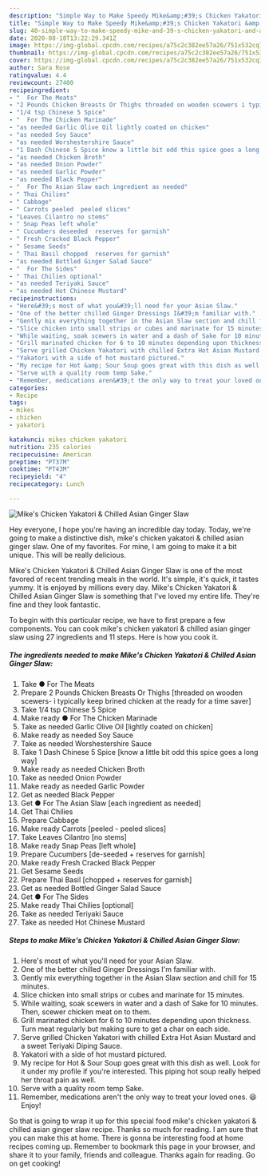 ```yaml
---
description: "Simple Way to Make Speedy Mike&amp;#39;s Chicken Yakatori &amp;amp; Chilled Asian Ginger Slaw"
title: "Simple Way to Make Speedy Mike&amp;#39;s Chicken Yakatori &amp;amp; Chilled Asian Ginger Slaw"
slug: 40-simple-way-to-make-speedy-mike-and-39-s-chicken-yakatori-and-amp-chilled-asian-ginger-slaw
date: 2020-08-18T13:22:29.341Z
image: https://img-global.cpcdn.com/recipes/a75c2c382ee57a26/751x532cq70/mikes-chicken-yakatori-chilled-asian-ginger-slaw-recipe-main-photo.jpg
thumbnail: https://img-global.cpcdn.com/recipes/a75c2c382ee57a26/751x532cq70/mikes-chicken-yakatori-chilled-asian-ginger-slaw-recipe-main-photo.jpg
cover: https://img-global.cpcdn.com/recipes/a75c2c382ee57a26/751x532cq70/mikes-chicken-yakatori-chilled-asian-ginger-slaw-recipe-main-photo.jpg
author: Sara Rose
ratingvalue: 4.4
reviewcount: 27400
recipeingredient:
- "  For The Meats"
- "2 Pounds Chicken Breasts Or Thighs threaded on wooden scewers i typically keep brined chicken at the ready for a time saver"
- "1/4 tsp Chinese 5 Spice"
- "  For The Chicken Marinade"
- "as needed Garlic Olive Oil lightly coated on chicken"
- "as needed Soy Sauce"
- "as needed Worshestershire Sauce"
- "1 Dash Chinese 5 Spice know a little bit odd this spice goes a long way"
- "as needed Chicken Broth"
- "as needed Onion Powder"
- "as needed Garlic Powder"
- "as needed Black Pepper"
- "  For The Asian Slaw each ingredient as needed"
- " Thai Chilies"
- " Cabbage"
- " Carrots peeled  peeled slices"
- "Leaves Cilantro no stems"
- " Snap Peas left whole"
- " Cucumbers deseeded  reserves for garnish"
- " Fresh Cracked Black Pepper"
- " Sesame Seeds"
- " Thai Basil chopped  reserves for garnish"
- "as needed Bottled Ginger Salad Sauce"
- "  For The Sides"
- " Thai Chilies optional"
- "as needed Teriyaki Sauce"
- "as needed Hot Chinese Mustard"
recipeinstructions:
- "Here&#39;s most of what you&#39;ll need for your Asian Slaw."
- "One of the better chilled Ginger Dressings I&#39;m familiar with."
- "Gently mix everything together in the Asian Slaw section and chill for 15 minutes."
- "Slice chicken into small strips or cubes and marinate for 15 minutes."
- "While waiting, soak scewers in water and a dash of Sake for 10 minutes. Then, scewer chicken meat on to them."
- "Grill marinated chicken for 6 to 10 minutes depending upon thickness. Turn meat regularly but making sure to get a char on each side."
- "Serve grilled Chicken Yakatori with chilled Extra Hot Asian Mustard and a sweet Teriyaki Diping Sauce."
- "Yakatori with a side of hot mustard pictured."
- "My recipe for Hot &amp; Sour Soup goes great with this dish as well. Look for it under my profile if you&#39;re interested. This piping hot soup really helped her throat pain as well."
- "Serve with a quality room temp Sake."
- "Remember, medications aren&#39;t the only way to treat your loved ones. 😆 Enjoy!"
categories:
- Recipe
tags:
- mikes
- chicken
- yakatori

katakunci: mikes chicken yakatori 
nutrition: 235 calories
recipecuisine: American
preptime: "PT37M"
cooktime: "PT43M"
recipeyield: "4"
recipecategory: Lunch

---
```



![Mike&#39;s Chicken Yakatori &amp; Chilled Asian Ginger Slaw](https://img-global.cpcdn.com/recipes/a75c2c382ee57a26/751x532cq70/mikes-chicken-yakatori-chilled-asian-ginger-slaw-recipe-main-photo.jpg)

Hey everyone, I hope you're having an incredible day today. Today, we're going to make a distinctive dish, mike&#39;s chicken yakatori &amp; chilled asian ginger slaw. One of my favorites. For mine, I am going to make it a bit unique. This will be really delicious.

Mike&#39;s Chicken Yakatori &amp; Chilled Asian Ginger Slaw is one of the most favored of recent trending meals in the world. It's simple, it's quick, it tastes yummy. It is enjoyed by millions every day. Mike&#39;s Chicken Yakatori &amp; Chilled Asian Ginger Slaw is something that I've loved my entire life. They're fine and they look fantastic.




To begin with this particular recipe, we have to first prepare a few components. You can cook mike&#39;s chicken yakatori &amp; chilled asian ginger slaw using 27 ingredients and 11 steps. Here is how you cook it.

<!--inarticleads1-->

##### The ingredients needed to make Mike&#39;s Chicken Yakatori &amp; Chilled Asian Ginger Slaw:

1. Take  ● For The Meats
1. Prepare 2 Pounds Chicken Breasts Or Thighs [threaded on wooden scewers- i typically keep brined chicken at the ready for a time saver]
1. Take 1/4 tsp Chinese 5 Spice
1. Make ready  ● For The Chicken Marinade
1. Take as needed Garlic Olive Oil [lightly coated on chicken]
1. Make ready as needed Soy Sauce
1. Take as needed Worshestershire Sauce
1. Take 1 Dash Chinese 5 Spice [know a little bit odd this spice goes a long way]
1. Make ready as needed Chicken Broth
1. Take as needed Onion Powder
1. Make ready as needed Garlic Powder
1. Get as needed Black Pepper
1. Get  ● For The Asian Slaw [each ingredient as needed]
1. Get  Thai Chilies
1. Prepare  Cabbage
1. Make ready  Carrots [peeled - peeled slices]
1. Take Leaves Cilantro [no stems]
1. Make ready  Snap Peas [left whole]
1. Prepare  Cucumbers [de-seeded + reserves for garnish]
1. Make ready  Fresh Cracked Black Pepper
1. Get  Sesame Seeds
1. Prepare  Thai Basil [chopped + reserves for garnish]
1. Get as needed Bottled Ginger Salad Sauce
1. Get  ● For The Sides
1. Make ready  Thai Chilies [optional]
1. Take as needed Teriyaki Sauce
1. Take as needed Hot Chinese Mustard




<!--inarticleads2-->

##### Steps to make Mike&#39;s Chicken Yakatori &amp; Chilled Asian Ginger Slaw:

1. Here&#39;s most of what you&#39;ll need for your Asian Slaw.
1. One of the better chilled Ginger Dressings I&#39;m familiar with.
1. Gently mix everything together in the Asian Slaw section and chill for 15 minutes.
1. Slice chicken into small strips or cubes and marinate for 15 minutes.
1. While waiting, soak scewers in water and a dash of Sake for 10 minutes. Then, scewer chicken meat on to them.
1. Grill marinated chicken for 6 to 10 minutes depending upon thickness. Turn meat regularly but making sure to get a char on each side.
1. Serve grilled Chicken Yakatori with chilled Extra Hot Asian Mustard and a sweet Teriyaki Diping Sauce.
1. Yakatori with a side of hot mustard pictured.
1. My recipe for Hot &amp; Sour Soup goes great with this dish as well. Look for it under my profile if you&#39;re interested. This piping hot soup really helped her throat pain as well.
1. Serve with a quality room temp Sake.
1. Remember, medications aren&#39;t the only way to treat your loved ones. 😆 Enjoy!




So that is going to wrap it up for this special food mike&#39;s chicken yakatori &amp; chilled asian ginger slaw recipe. Thanks so much for reading. I am sure that you can make this at home. There is gonna be interesting food at home recipes coming up. Remember to bookmark this page in your browser, and share it to your family, friends and colleague. Thanks again for reading. Go on get cooking!
